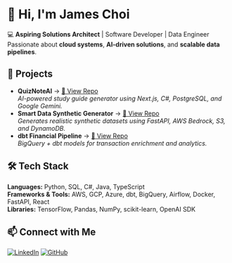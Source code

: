 # 👋 Hi, I'm James Choi

💻 **Aspiring Solutions Architect** | Software Developer | Data Engineer  
Passionate about **cloud systems**, **AI-driven solutions**, and **scalable data pipelines**.

## 🚀 Projects
- **QuizNoteAI** → [🔗 View Repo](https://github.com/jinhchoii/quiznoteai)  
  _AI-powered study guide generator using Next.js, C#, PostgreSQL, and Google Gemini._
- **Smart Data Synthetic Generator** → [🔗 View Repo](https://github.com/jinhchoii/smart-data-generator)  
  _Generates realistic synthetic datasets using FastAPI, AWS Bedrock, S3, and DynamoDB._
- **dbt Financial Pipeline** → [🔗 View Repo](https://github.com/jinhchoii/dbt-financial-pipeline)  
  _BigQuery + dbt models for transaction enrichment and analytics._

## 🛠️ Tech Stack
**Languages:** Python, SQL, C#, Java, TypeScript  
**Frameworks & Tools:** AWS, GCP, Azure, dbt, BigQuery, Airflow, Docker, FastAPI, React  
**Libraries:** TensorFlow, Pandas, NumPy, scikit-learn, OpenAI SDK

## 📫 Connect with Me
[![LinkedIn](https://img.shields.io/badge/LinkedIn-0077B5?style=for-the-badge&logo=linkedin&logoColor=white)](https://linkedin.com/in/jameschoi01)
[![GitHub](https://img.shields.io/badge/GitHub-100000?style=for-the-badge&logo=github&logoColor=white)](https://github.com/jinhchoii)
